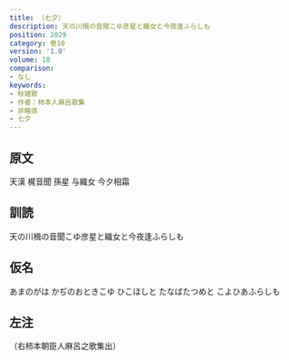 ```yaml
---
title: （七夕）
description: 天の川楫の音聞こゆ彦星と織女と今夜逢ふらしも
position: 2029
category: 巻10
version: '1.0'
volume: 10
comparison:
- なし
keywords:
- 秋雑歌
- 作者：柿本人麻呂歌集
- 非略体
- 七夕
---
```


## 原文

天漢 梶音聞 孫星 与織女 今夕相霜

## 訓読

天の川楫の音聞こゆ彦星と織女と今夜逢ふらしも

## 仮名

あまのがは かぢのおときこゆ ひこほしと たなばたつめと こよひあふらしも

## 左注

（右柿本朝臣人麻呂之歌集出）
